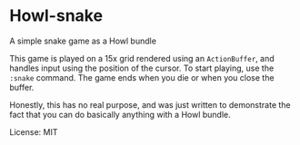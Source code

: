 # Howl-snake
A simple snake game as a Howl bundle

This game is played on a 15x grid rendered using an `ActionBuffer`, and handles input using the position of the cursor.
To start playing, use the `:snake` command. The game ends when you die or when you close the buffer.

Honestly, this has no real purpose, and was just written to demonstrate the fact that you can do basically anything with a Howl bundle.

License: MIT
